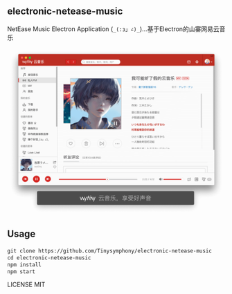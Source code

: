 ## electronic-netease-music

NetEase Music Electron Application (`_(:з」∠)_`)...基于Electron的山寨网易云音乐

![](./Snapshot/wytiny-music.png)

## Usage

```shell
git clone https://github.com/Tinysymphony/electronic-netease-music
cd electronic-netease-music
npm install
npm start
```

LICENSE MIT

